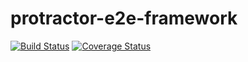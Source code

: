 # protractor-e2e-framework
[![Build Status](https://travis-ci.org/morganpizzini/protractor-e2e-framework.svg?branch=master)](https://travis-ci.org/morganpizzini/protractor-e2e-framework)
[![Coverage Status](https://coveralls.io/repos/github/morganpizzini/protractor-e2e-framework/badge.svg?branch=master)](https://coveralls.io/github/morganpizzini/protractor-e2e-framework?branch=master)